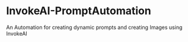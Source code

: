 # InvokeAI-PromptAutomation
An Automation for creating dynamic prompts and creating Images using InvokeAI

